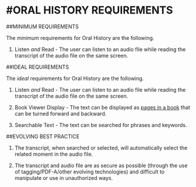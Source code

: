 #ORAL HISTORY REQUIREMENTS
==========================

##MINIMUM REQUIREMENTS

The *minimum* requirements for Oral History are the following.

1. Listen *and* Read - The user can listen to an audio file while reading the
transcript of the audio file on the same screen.

##IDEAL REQUIREMENTS

The *ideal* requirements for Oral History are the following.

1. Listen *and* Read - The user can listen to an audio file while reading the
transcript of the audio file on the same screen.

2. Book Viewer Display - The text can be displayed as [pages in a 
book](https://archive.org/details/sugarbulletin19646amer) that can be turned 
forward and backward.

3. Searchable Text - The text can be searched for phrases and keywords. 

##EVOLVING BEST PRACTICE

1. The transcript, when searched or selected, will automatically select the related moment in the audio file.

2. The transcript and audio file are as secure as possible (through the use of tagging/PDF-A/other evolving technologies) and difficult to manipulate or use in unauthorized ways.
